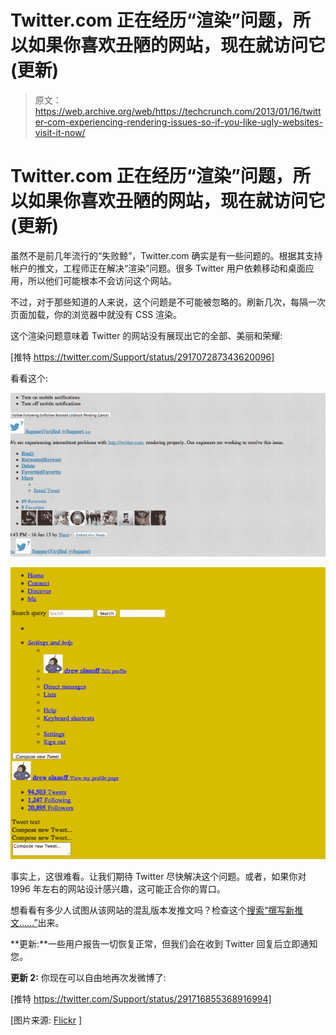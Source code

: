 # Twitter.com 正在经历“渲染”问题，所以如果你喜欢丑陋的网站，现在就访问它(更新)

> 原文：<https://web.archive.org/web/https://techcrunch.com/2013/01/16/twitter-com-experiencing-rendering-issues-so-if-you-like-ugly-websites-visit-it-now/>

# Twitter.com 正在经历“渲染”问题，所以如果你喜欢丑陋的网站，现在就访问它(更新)

虽然不是前几年流行的“失败鲸”，Twitter.com 确实是有一些问题的。根据其支持帐户的推文，工程师正在解决“渲染”问题。很多 Twitter 用户依赖移动和桌面应用，所以他们可能根本不会访问这个网站。

不过，对于那些知道的人来说，这个问题是不可能被忽略的。刷新几次，每隔一次页面加载，你的浏览器中就没有 CSS 渲染。

这个渲染问题意味着 Twitter 的网站没有展现出它的全部、美丽和荣耀:

[推特 https://twitter.com/Support/status/291707287343620096]

看看这个:

[![Screenshot_1_16_13_4_45_PM](img/5f477cb175d4dbdbd840102a037b1d46.png)](https://web.archive.org/web/20221124021655/https://beta.techcrunch.com/2013/01/16/twitter-com-experiencing-rendering-issues-so-if-you-like-ugly-websites-visit-it-now/screenshot_1_16_13_4_45_pm/)

[![Screenshot_1_16_13_4_44_PM](img/6cdc645ea839c58e1e2dc0e841a2196c.png)](https://web.archive.org/web/20221124021655/https://beta.techcrunch.com/2013/01/16/twitter-com-experiencing-rendering-issues-so-if-you-like-ugly-websites-visit-it-now/screenshot_1_16_13_4_44_pm/)

事实上，这很难看。让我们期待 Twitter 尽快解决这个问题。或者，如果你对 1996 年左右的网站设计感兴趣，这可能正合你的胃口。

想看看有多少人试图从该网站的混乱版本发推文吗？检查这个[搜索“撰写新推文……”](https://web.archive.org/web/20221124021655/https://twitter.com/search/realtime?q=Compose+new+Tweet...&src=typd)出来。

**更新:**一些用户报告一切恢复正常，但我们会在收到 Twitter 回复后立即通知您。

**更新 2:** 你现在可以自由地再次发微博了:

[推特 https://twitter.com/Support/status/291716855368916994]

[图片来源: [Flickr](https://web.archive.org/web/20221124021655/http://www.flickr.com/photos/ubertommi/3376082771/) ]